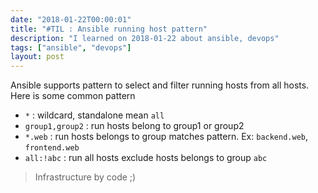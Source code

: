 ```yaml
---
date: "2018-01-22T00:00:01"
title: "#TIL : Ansible running host pattern"
description: "I learned on 2018-01-22 about ansible, devops"
tags: ["ansible", "devops"]
layout: post
---
```



Ansible supports pattern to select and filter running hosts from all hosts. Here is some common pattern

- `*` : wildcard, standalone mean `all`
- `group1,group2` : run hosts belong to group1 or group2
- `*.web` : run hosts belongs to group matches pattern. Ex: `backend.web`, `frontend.web`
- `all:!abc` : run all hosts exclude hosts belongs to group `abc`

> Infrastructure by code ;)
